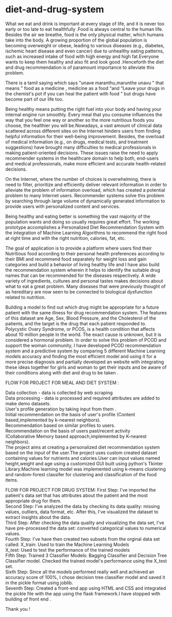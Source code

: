 # diet-and-drug-system

What we eat and drink is important at every stage of life, and it is never too early or too late to eat healthfully .Food is always central to the human life. Besides the air we breathe, food is the only 
physical matter, which humans take into the body. A growing proportion of the global population is becoming overweight or obese, leading to various diseases (e.g., diabetes, ischemic heart 
disease and even cancer) due to unhealthy eating patterns, such as increased intake of food with high energy and high fat.Everyone wants to keep them healthy and also fit and look good .Henceforth 
the diet and drug recommendation is of paramount importance to alleviate this problem.

There is a tamil saying which says "unave maranthu,marunthe unavu " that means ” food as a medicine , medicine as a food “and 
“Leave your drugs in the chemist's pot if you can heal the patient with food " but drugs have become part of our life too.

Being healthy means putting the right fuel into your body and having your internal engine run smoothly. Every meal that you consume influences the way that you feel one way or another so the 
more nutritious foods you choose, the healthier you will be.Nowadays, a vast amount of clinical data scattered across different sites on the Internet hinders users from finding helpful information 
for their well-being improvement. Besides, the overload of medical information (e.g., on drugs, medical tests, and treatment 
suggestions) have brought many difficulties to medical professionals in making patient-oriented decisions. These issues raise the need to 
apply recommender systems in the healthcare domain to help both, end-users and medical professionals, make more efficient and accurate health-related decisions.

On the Internet, where the number of choices is overwhelming, there is need to filter, prioritize and efficiently deliver relevant information in order to alleviate the problem of information overload, which has 
created a potential problem to many Internet users. Recommender systems solve this problem by searching through large volume of dynamically generated information to provide users with 
personalized content and services. 


Being healthy and eating better is something the vast majority of the population wants and doing so usually requires great effort. The working prototype accomplishes a Personalized Diet 
Recommendation System with the integration of Machine Learning Algorithms to recommend the right food at right time and with the 
right nutrition, calories, fat, etc. 

The goal of application is to provide a platform where users find their Nutritious food according to their personal health preferences according to their BMI and recommend food separately for weight 
loss and gain categories and build a behavior of living healthy life and I have also build the recommendation system wherein it helps to identify the suitable drug names that can be recommended for the diseases respectively.
A wide variety of ingredients, cultures and personal tastes makes decisions about what to eat a great problem. Many diseases that were previously thought of as hereditary are now seen to be 
connected to biological dysfunction related to nutrition.

Building a model to find out which drug might be appropriate for a future patient with the same illness for drug recommendation system. The features of this dataset are Age, Sex, Blood Pressure, 
and the Cholesterol of the patients, and the target is the drug that each patient responded to.
Polycystic Ovary Syndrome, or PCOS, is a health condition that affects about 10 million people in the world. The exact cause is unknown, but it is considered a hormonal problem. In order to solve 
this problem of PCOD and support the woman community, I have developed PCOD recommendation system and a predictive system by comparing 5 different Machine Learning models accuracy and 
finding the most efficient model and using it for a more precise diagnosis and partially developed an website with integrating these ideas together for girls and woman to get their inputs and be aware 
of their conditions along with diet and drug to be taken .

FLOW FOR PROJECT FOR MEAL AND DIET SYSTEM :

Data collection - data is collected by web scraping                  
Data processing - data is processed and required attributes are added to make demo datasets.            
User's profile generation by taking input from them .           
Initial recommendation on the basis of user's profile (Content  based,implemented by k-nearest neighbors).    
Recommendation based on similar profiles to users.   
Recommendation on the basis of users past/recent activity   
(Collaborative Memory based approach,implemented by K-nearest 
neighbors).  
The project aims at creating a personalized diet recommendation system based on the input of the user.The project uses custom created dataset containing values for nutrients and calories.User can input values named height,weight and age using a customized GUI built using python's Tkinter Library.Machine learning model was implemented using k-means clustering and random-forest classifer for clustering and classification of the food items.

FLOW FOR PROJECT FOR DRUG SYSTEM:
First Step: I've imported the patient's data set that has attributes about the patient and the most appropriate drug for them.     
Second Step: I've analyzed the data by checking its data quality: missing values, outliers, data format, etc. After this, I've visualized  the dataset to extract insights about the data.  
Third Step: After checking the data quality and visualizing the data set, I've have pre-processed the data set: converted categorical values to numerical values.  
Fourth Step: I've have then created two subsets from the orginal data set called: 
X_train: Used to train the Machine Learning Models  
X_test: Used to test the performance of the trained models     
Fifth Step: Trained 3 Classifier Models: Bagging Classifier and Decision Tree Classifier model. Checked the trained model's performance using the X_test 
set.  
Sixth Step: Since all the models performed really well and achieved an accuracy score of 100%, I chose decision tree classifier model and saved it in the pickle format using joblib.  
Seventh Step: Created a front-end app using HTML and CSS and integrated the pickle file with the app using the flask framework.I have 
stopped with building of front end .   

Thank you !
